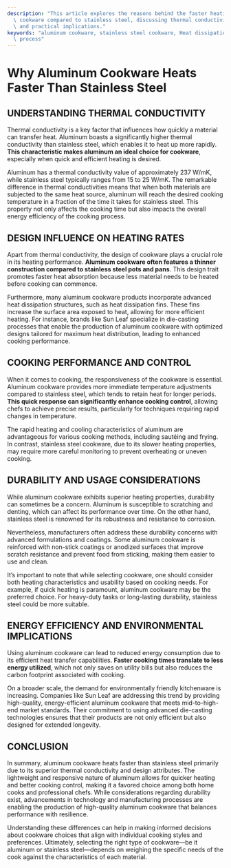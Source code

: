 ```yaml
---
description: "This article explores the reasons behind the faster heating properties of aluminum\
  \ cookware compared to stainless steel, discussing thermal conductivity, design,\
  \ and practical implications."
keywords: "aluminum cookware, stainless steel cookware, Heat dissipation performance, Die-casting\
  \ process"
---
```

# Why Aluminum Cookware Heats Faster Than Stainless Steel

## UNDERSTANDING THERMAL CONDUCTIVITY

Thermal conductivity is a key factor that influences how quickly a material can transfer heat. Aluminum boasts a significantly higher thermal conductivity than stainless steel, which enables it to heat up more rapidly. **This characteristic makes aluminum an ideal choice for cookware**, especially when quick and efficient heating is desired.

Aluminum has a thermal conductivity value of approximately 237 W/mK, while stainless steel typically ranges from 15 to 25 W/mK. The remarkable difference in thermal conductivities means that when both materials are subjected to the same heat source, aluminum will reach the desired cooking temperature in a fraction of the time it takes for stainless steel. This property not only affects the cooking time but also impacts the overall energy efficiency of the cooking process.

## DESIGN INFLUENCE ON HEATING RATES

Apart from thermal conductivity, the design of cookware plays a crucial role in its heating performance. **Aluminum cookware often features a thinner construction compared to stainless steel pots and pans**. This design trait promotes faster heat absorption because less material needs to be heated before cooking can commence.

Furthermore, many aluminum cookware products incorporate advanced heat dissipation structures, such as heat dissipation fins. These fins increase the surface area exposed to heat, allowing for more efficient heating. For instance, brands like Sun Leaf specialize in die-casting processes that enable the production of aluminum cookware with optimized designs tailored for maximum heat distribution, leading to enhanced cooking performance.

## COOKING PERFORMANCE AND CONTROL

When it comes to cooking, the responsiveness of the cookware is essential. Aluminum cookware provides more immediate temperature adjustments compared to stainless steel, which tends to retain heat for longer periods. **This quick response can significantly enhance cooking control**, allowing chefs to achieve precise results, particularly for techniques requiring rapid changes in temperature.

The rapid heating and cooling characteristics of aluminum are advantageous for various cooking methods, including sautéing and frying. In contrast, stainless steel cookware, due to its slower heating properties, may require more careful monitoring to prevent overheating or uneven cooking.

## DURABILITY AND USAGE CONSIDERATIONS

While aluminum cookware exhibits superior heating properties, durability can sometimes be a concern. Aluminum is susceptible to scratching and denting, which can affect its performance over time. On the other hand, stainless steel is renowned for its robustness and resistance to corrosion.

Nevertheless, manufacturers often address these durability concerns with advanced formulations and coatings. Some aluminum cookware is reinforced with non-stick coatings or anodized surfaces that improve scratch resistance and prevent food from sticking, making them easier to use and clean.

It’s important to note that while selecting cookware, one should consider both heating characteristics and usability based on cooking needs. For example, if quick heating is paramount, aluminum cookware may be the preferred choice. For heavy-duty tasks or long-lasting durability, stainless steel could be more suitable.

## ENERGY EFFICIENCY AND ENVIRONMENTAL IMPLICATIONS

Using aluminum cookware can lead to reduced energy consumption due to its efficient heat transfer capabilities. **Faster cooking times translate to less energy utilized**, which not only saves on utility bills but also reduces the carbon footprint associated with cooking. 

On a broader scale, the demand for environmentally friendly kitchenware is increasing. Companies like Sun Leaf are addressing this trend by providing high-quality, energy-efficient aluminum cookware that meets mid-to-high-end market standards. Their commitment to using advanced die-casting technologies ensures that their products are not only efficient but also designed for extended longevity.

## CONCLUSION

In summary, aluminum cookware heats faster than stainless steel primarily due to its superior thermal conductivity and design attributes. The lightweight and responsive nature of aluminum allows for quicker heating and better cooking control, making it a favored choice among both home cooks and professional chefs. While considerations regarding durability exist, advancements in technology and manufacturing processes are enabling the production of high-quality aluminum cookware that balances performance with resilience. 

Understanding these differences can help in making informed decisions about cookware choices that align with individual cooking styles and preferences. Ultimately, selecting the right type of cookware—be it aluminum or stainless steel—depends on weighing the specific needs of the cook against the characteristics of each material.
